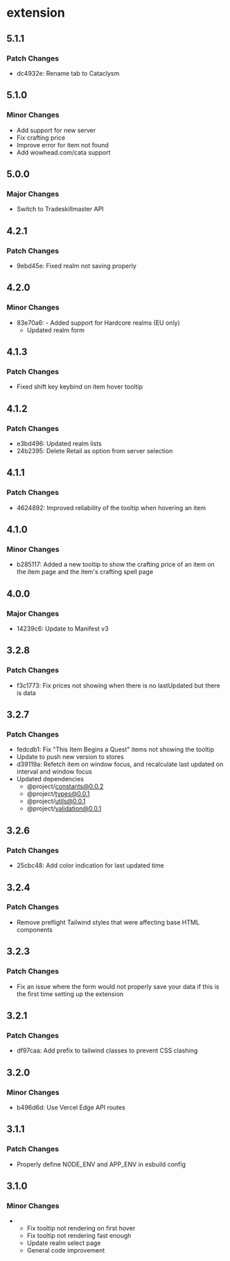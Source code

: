 # extension

## 5.1.1

### Patch Changes

- dc4932e: Rename tab to Cataclysm

## 5.1.0

### Minor Changes

- Add support for new server
- Fix crafting price
- Improve error for item not found
- Add wowhead.com/cata support

## 5.0.0

### Major Changes

- Switch to Tradeskillmaster API

## 4.2.1

### Patch Changes

- 9ebd45e: Fixed realm not saving properly

## 4.2.0

### Minor Changes

- 83e70a6: - Added support for Hardcore realms (EU only)
  - Updated realm form

## 4.1.3

### Patch Changes

- Fixed shift key keybind on item hover tooltip

## 4.1.2

### Patch Changes

- e3bd496: Updated realm lists
- 24b2395: Delete Retail as option from server selection

## 4.1.1

### Patch Changes

- 4624892: Improved reliability of the tooltip when hovering an item

## 4.1.0

### Minor Changes

- b285117: Added a new tooltip to show the crafting price of an item on the item page and the item's crafting spell page

## 4.0.0

### Major Changes

- 14239c6: Update to Manifest v3

## 3.2.8

### Patch Changes

- f3c1773: Fix prices not showing when there is no lastUpdated but there is data

## 3.2.7

### Patch Changes

- fedcdb1: Fix "This Item Begins a Quest" items not showing the tooltip
- Update to push new version to stores
- d39119a: Refetch item on window focus, and recalculate last updated on interval and window focus
- Updated dependencies
  - @project/constants@0.0.2
  - @project/types@0.0.1
  - @project/utils@0.0.1
  - @project/validation@0.0.1

## 3.2.6

### Patch Changes

- 25cbc48: Add color indication for last updated time

## 3.2.4

### Patch Changes

- Remove preflight Tailwind styles that were affecting base HTML components

## 3.2.3

### Patch Changes

- Fix an issue where the form would not properly save your data if this is the first time setting up the extension

## 3.2.1

### Patch Changes

- df97caa: Add prefix to tailwind classes to prevent CSS clashing

## 3.2.0

### Minor Changes

- b496d6d: Use Vercel Edge API routes

## 3.1.1

### Patch Changes

- Properly define NODE_ENV and APP_ENV in esbuild config

## 3.1.0

### Minor Changes

- - Fix tooltip not rendering on first hover
  - Fix tooltip not rendering fast enough
  - Update realm select page
  - General code improvement
